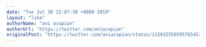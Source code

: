 ```yaml
---
date: "Tue Jul 30 22:07:38 +0000 2019"
layout: "like"
authorName: "ani acopian"
authorUrl: "https://twitter.com/aniacopian"
originalPost: "https://twitter.com/aniacopian/status/1156325505957654528"
---
```

